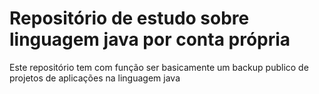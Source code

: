 # Repositório de estudo sobre linguagem java por conta própria
<p>Este repositório tem com função ser basicamente um backup publico de projetos de aplicações na linguagem java<p>

